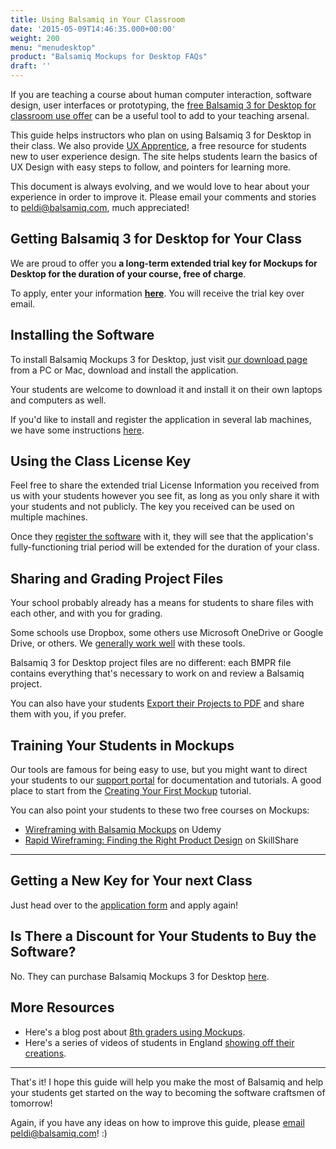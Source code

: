```yaml
---
title: Using Balsamiq in Your Classroom
date: '2015-05-09T14:46:35.000+00:00'
weight: 200
menu: "menudesktop"
product: "Balsamiq Mockups for Desktop FAQs"
draft: ''
---
```


If you are teaching a course about human computer interaction, software design, user interfaces or prototyping,
the [free Balsamiq 3 for Desktop for classroom use offer](https://balsamiq.com/free) can be a useful tool to add
to your teaching arsenal.

This guide helps instructors who plan on using Balsamiq 3 for Desktop in their class. We also provide
[UX Apprentice](http://www.uxapprentice.com/), a free resource for students new to user experience design.
The site helps students learn the basics of UX Design with easy steps to follow, and pointers for learning more.

This document is always evolving, and we would love to hear about your experience in order to improve it.
Please email your comments and stories to [peldi@balsamiq.com](mailto:peldi@balsamiq.com), much appreciated!

## Getting Balsamiq 3 for Desktop for Your Class

We are proud to offer you **a long-term extended trial key for Mockups for Desktop for the duration of your course,
free of charge**.

To apply, enter your information **[here](https://balsamiq.com/free)**. You will receive the trial key over email.

## Installing the Software

To install Balsamiq Mockups 3 for Desktop, just visit [our download page](https://balsamiq.com/download)
 from a PC or Mac, download and install the application.

Your students are welcome to download it and install it on their own laptops and computers as well.

If you'd like to install and register the application in several lab machines, we have some instructions [here](/installation/silentinstall/).

## Using the Class License Key

Feel free to share the extended trial License Information you received from us with your students however you see fit,
as long as you only share it with your students and not publicly. The key you received can be used on multiple machines.

Once they [register the software](/installation/register/#registering-mockups-for-desktop)
with it, they will see that the application's fully-functioning trial period will be extended for the duration of your class.

## Sharing and Grading Project Files

Your school probably already has a means for students to share files with each other, and with you for grading.

Some schools use Dropbox, some others use Microsoft OneDrive or Google Drive, or others. We [generally work well](/desktop/clouddrive/) with these tools.

Balsamiq 3 for Desktop project files are no different: each BMPR file contains everything that's necessary to work on and
review a Balsamiq project.

You can also have your students [Export their Projects to PDF](https://docs.balsamiq.com/desktop/exporting/#exporting-to-pdf) and share them with you, if you prefer.

## Training Your Students in Mockups

Our tools are famous for being easy to use, but you might want to direct your students to our [support portal](/)
for documentation and tutorials. A good place to start from the [Creating Your First Mockup](/tutorials/firstmockup/) tutorial.

You can also point your students to these two free courses on Mockups:

* [Wireframing with Balsamiq Mockups](https://www.udemy.com/wireframing-with-balsamiq-mockups/) on Udemy
* [Rapid Wireframing: Finding the Right Product Design](https://www.skillshare.com/classes/design/Rapid-Wireframing-Finding-the-Right-Product-Design/1947996659) on SkillShare

* * *

## Getting a New Key for Your next Class

Just head over to the [application form](https://balsamiq.com/free) and apply again!

## Is There a Discount for Your Students to Buy the Software?

No. They can purchase Balsamiq Mockups 3 for Desktop [here](https://balsamiq.com/buy).

## More Resources

* Here's a blog post about [8th graders using Mockups](https://blog.balsamiq.com/app-design-with-8th-graders/).
* Here's a series of videos of students in England [showing off their creations](https://www.youtube.com/channel/UCJzbJZI8EzMcIofCQ_FceQw).

* * *

That's it! I hope this guide will help you make the most of Balsamiq and help your students get started on the way to
becoming the software craftsmen of tomorrow!

Again, if you have any ideas on how to improve this guide, please [email peldi@balsamiq.com](mailto:peldi@balsamiq.com)! :)
